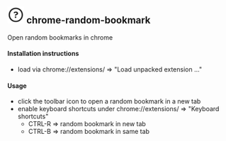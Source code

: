 ##  ![random](/extension/icon38.png "random") chrome-random-bookmark
Open random bookmarks in chrome
   
#### Installation instructions
  * load via chrome://extensions/ => "Load unpacked extension ..."
 
#### Usage
  * click the toolbar icon to open a random bookmark in a new tab
  * enable keyboard shortcuts under chrome://extensions/ => "Keyboard shortcuts"
    * CTRL-R => random bookmark in new tab
    * CTRL-B => random bookmark in same tab

